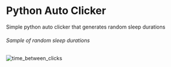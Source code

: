 # Python Auto Clicker 

Simple python auto clicker that generates random sleep durations

<h6>Sample of random sleep durations</h6>


![time_between_clicks](https://github.com/0x7f9/auto-clicker/assets/141240295/f4fa22e0-adf4-4a2e-8a71-68a41482b390)
